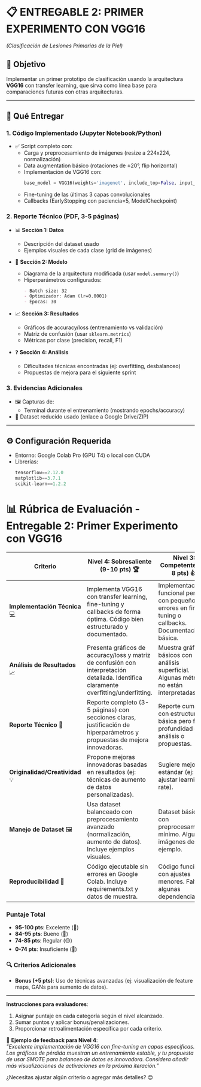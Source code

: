 # 📋 **ENTREGABLE 2: PRIMER EXPERIMENTO CON VGG16**  
*(Clasificación de Lesiones Primarias de la Piel)*  

## 🎯 **Objetivo**  
Implementar un primer prototipo de clasificación usando la arquitectura **VGG16** con transfer learning, que sirva como línea base para comparaciones futuras con otras arquitecturas.  

---

## 📂 **Qué Entregar**  

### 1. **Código Implementado** (Jupyter Notebook/Python)  
- ✅ Script completo con:  
  - Carga y preprocesamiento de imágenes (resize a 224x224, normalización)  
  - Data augmentation básico (rotaciones de ±20°, flip horizontal)  
  - Implementación de VGG16 con:  
    ```python
    base_model = VGG16(weights='imagenet', include_top=False, input_shape=(224,224,3))
    ```  
  - Fine-tuning de las últimas 3 capas convolucionales  
  - Callbacks (EarlyStopping con paciencia=5, ModelCheckpoint)  

### 2. **Reporte Técnico** (PDF, 3-5 páginas)  
- 📊 **Sección 1: Datos**  
  - Descripción del dataset usado 
  - Ejemplos visuales de cada clase (grid de imágenes)  

- 🤖 **Sección 2: Modelo**  
  - Diagrama de la arquitectura modificada (usar `model.summary()`)  
  - Hiperparámetros configurados:  
    ```markdown
    - Batch size: 32  
    - Optimizador: Adam (lr=0.0001)  
    - Épocas: 30  
    ```

- 📈 **Sección 3: Resultados**  
  - Gráficos de accuracy/loss (entrenamiento vs validación)  
  - Matriz de confusión (usar `sklearn.metrics`)  
  - Métricas por clase (precision, recall, F1)  

- ❓ **Sección 4: Análisis**  
  - Dificultades técnicas encontradas (ej: overfitting, desbalanceo)  
  - Propuestas de mejora para el siguiente sprint  

### 3. **Evidencias Adicionales**  
- 🖼️ Capturas de:  
  - Terminal durante el entrenamiento (mostrando epochs/accuracy)  
- 📁 Dataset reducido usado (enlace a Google Drive/ZIP)  

---

## ⚙️ **Configuración Requerida**  
- Entorno: Google Colab Pro (GPU T4) o local con CUDA  
- Librerías:  
  ```python
  tensorflow==2.12.0  
  matplotlib==3.7.1  
  scikit-learn==1.2.2


# 📊 **Rúbrica de Evaluación - Entregable 2: Primer Experimento con VGG16**

| **Criterio**               | **Nivel 4: Sobresaliente (9-10 pts)** 🏆 | **Nivel 3: Competente (7-8 pts)** 👍 | **Nivel 2: En Desarrollo (5-6 pts)** 📉 | **Nivel 1: Básico (0-4 pts)** ⚠️ |
|----------------------------|------------------------------------------|--------------------------------------|----------------------------------------|----------------------------------|
| **Implementación Técnica** 💻 | Implementa VGG16 con transfer learning, fine-tuning y callbacks de forma óptima. Código bien estructurado y documentado. | Implementación funcional pero con pequeños errores en fine-tuning o callbacks. Documentación básica. | Código funciona parcialmente, falta documentación o tiene errores críticos. | Implementación incompleta o no funcional. |
| **Análisis de Resultados** 📈 | Presenta gráficos de accuracy/loss y matriz de confusión con interpretación detallada. Identifica claramente overfitting/underfitting. | Muestra gráficos básicos con análisis superficial. Algunas métricas no están interpretadas. | Gráficos incompletos o sin análisis. Métricas clave faltantes. | Carece de visualizaciones o análisis de resultados. |
| **Reporte Técnico** 📝 | Reporte completo (3-5 páginas) con secciones claras, justificación de hiperparámetros y propuestas de mejora innovadoras. | Reporte cumple con estructura básica pero falta profundidad en análisis o propuestas. | Reporte desorganizado o con información incompleta. Faltan secciones clave. | Reporte muy breve o irrelevante al experimento. |
| **Originalidad/Creatividad** 💡 | Propone mejoras innovadoras basadas en resultados (ej: técnicas de aumento de datos personalizadas). | Sugiere mejoras estándar (ej: ajustar learning rate). | Mejoras genéricas sin relación directa con los resultados. | No incluye propuestas de mejora. |
| **Manejo de Dataset** 🖼️ | Usa dataset balanceado con preprocesamiento avanzado (normalización, aumento de datos). Incluye ejemplos visuales. | Dataset básico con preprocesamiento mínimo. Algunas imágenes de ejemplo. | Dataset desbalanceado o preprocesamiento incorrecto. | No evidencia manejo adecuado de datos. |
| **Reproducibilidad** 🔄 | Código ejecutable sin errores en Google Colab. Incluye requirements.txt y datos de muestra. | Código funciona con ajustes menores. Faltan algunas dependencias. | Código requiere modificaciones extensas para funcionar. | Código no reproducible. |

### **Puntaje Total**  
- **95-100 pts**: Excelente (💎)  
- **84-95 pts**: Bueno (🔵)  
- **74-85 pts**: Regular (🟡)  
- **0-74 pts**: Insuficiente (🔴)  

### 🔍 **Criterios Adicionales**  
- **Bonus (+5 pts)**: Uso de técnicas avanzadas (ej: visualización de feature maps, GANs para aumento de datos).   

---

**Instrucciones para evaluadores**:  
1. Asignar puntaje en cada categoría según el nivel alcanzado.  
2. Sumar puntos y aplicar bonus/penalizaciones.  
3. Proporcionar retroalimentación específica por cada criterio.  

📌 **Ejemplo de feedback para Nivel 4**:  
_"Excelente implementación de VGG16 con fine-tuning en capas específicas. Los gráficos de pérdida muestran un entrenamiento estable, y tu propuesta de usar SMOTE para balanceo de datos es innovadora. Considera añadir más visualizaciones de activaciones en la próxima iteración."_  

¿Necesitas ajustar algún criterio o agregar más detalles? 😊
